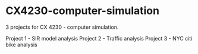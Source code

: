 # CX4230-computer-simulation

3 projects for CX 4230 - computer simulation.

Project 1 - SIR model analysis
Project 2 - Traffic analysis
Project 3 - NYC citi bike analysis
